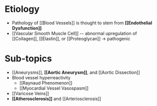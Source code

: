 # Etiology
- Pathology of [[Blood Vessels]] is thought to stem from **[[Endothelial Dysfunction]]**
- [[Vascular Smooth Muscle Cell]] -- abnormal upregulation of [[Collagen]], [[Elastin]], or [[Proteoglycan]] → pathogenic

# Sub-topics
- [[Aneurysms]], **[[Aortic Aneurysm]]**, and [[Aortic Dissection]]
- Blood vessel hyperreactivity
	- [[Raynaud Phenomenon]]
	- [[Myocardial Vessel Vasospasm]]
- [[Varicose Veins]]
- **[[Atherosclerosis]]** and [[Arteriosclerosis]]